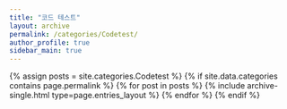 ```yaml
---
title: "코드 테스트"
layout: archive
permalink: /categories/Codetest/
author_profile: true
sidebar_main: true
---
```

{% assign posts = site.categories.Codetest %}
{% if site.data.categories contains page.permalink %}
    {% for post in posts %} 
        {% include archive-single.html type=page.entries_layout %} 
    {% endfor %}
{% endif %}


